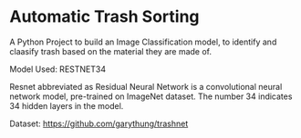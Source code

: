 # Automatic Trash Sorting

A Python Project to build an Image Classification model, to identify and claasify trash based on the material they are made of. 

Model Used: RESTNET34

Resnet abbreviated as Residual Neural Network is a convolutional neural network model, pre-trained on ImageNet dataset. The number 34 indicates 34 hidden layers in the model.

Dataset: https://github.com/garythung/trashnet
